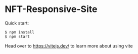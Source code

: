 # NFT-Responsive-Site

Quick start:

```
$ npm install
$ npm start
```

Head over to https://vitejs.dev/ to learn more about using vite
